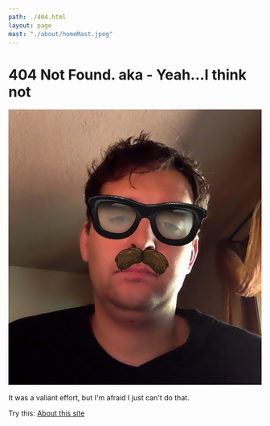 ```yaml
---
path: ./404.html
layout: page
mast: "./about/homeMast.jpeg"
---
```

# 404 Not Found. aka - Yeah...I think not

[![wut](meetingAttire.png)](./about/)

It was a valiant effort, but I'm afraid I just can't do that.

Try this: [About this site](./about/)
